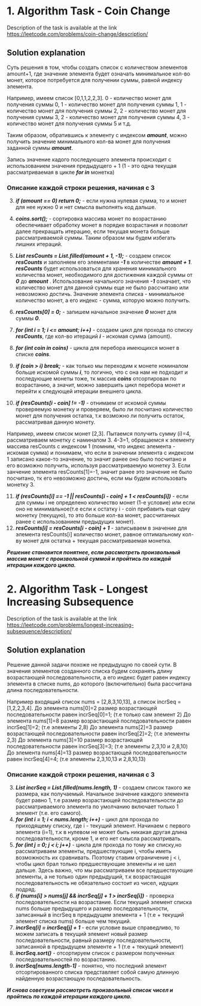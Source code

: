 # 1. Algorithm Task - Coin Change

Description of the task is available at the link https://leetcode.com/problems/coin-change/description/

## Solution explanation

Суть решения в том, чтобы создать список с количеством элементов amount+1, где значение элемента будет означать минимальное кол-во монет, которое потребуется для получении суммы, равной индексу элемента.

Например, имеем список [0,1,1,2,2,3].
0 - количество монет для получения суммы 0,
1 - количество монет для получения суммы 1,
1 - количество монет для получения суммы 2,
2 - количество монет для получения суммы 3,
2 - количество монет для получения суммы 4,
3 - количество монет для получения суммы 5 и т.д.

Таким образом, обратившись к элементу с индексом **_amount_**, можно получить значение минимального кол-ва монет для получения заданной суммы **_amount_**.

Запись значение кадого последующего элемента происходит с использованием значения предыдущего + 1 (1 - это одна текущая рассматриваемая в цикле **_for in_** монетка)

### Описание каждой строки решения, начиная с 3

3. **_if (amount == 0) return 0;_** - если нужна нулевая сумма, то и монет для нее нужно 0 и нет смысла выполнять код дальше.
4. **_coins.sort();_** - сортировка массива монет по возрастанию обеспечивает обработку монет в порядке возрастания и позволит далее прекращать итерацию, если текущая монета больше рассматриваемой суммы. Таким образом мы будем избегать лишних итераций.
5. **_List<int> resCounts = List.filled(amount + 1, -1);_** - создаем список **_resCounts_** и заполняем его элементами **_-1_** в количестве **_amount + 1_**.
   **_resCounts_** будет использоваться для хранения минимального количества монет, необходимого для достижения каждой суммы от **_0_** до **_amount_** . Использование начального значения **_-1_** означает, что количество монет для данной суммы еще не было рассчитано или невозможно достичь. Значение элемента списка - минимальное количество монет, а его индекс - сумма, которую можно получить.
6. **_resCounts[0] = 0;_** - запишем начальное значение **_0_** монет для суммы **_0_**.

7. **_for (int i = 1; i <= amount; i++)_** - создаем цикл для прохода по списку **_resCounts_**, где кол-во итераций **_i_** - искомая сумма (amount).
8. **_for (int coin in coins)_** - цикла для перебора имеющихся монет в списке **_coins_**.
9. **_if (coin > i) break;_** - как только мы переходим к монете номиналом больше искомой суммы **_i_**, то логично, что с она нам не подходит и последующие монеты тоже, тк массив **_coins_** отсортирован по возрастанию, а значит, можно завершить цикл перебора монет и перейти к следующей итерации внешнего цикла.
10. **_if (resCounts[i - coin] != -1)_** - отнимаем от искомой суммы проверяемую монетку и проверяем, было ли посчитано количество монет для получения остатка, т.к возможно ли получить остаток, рассматривая данную монету.

Например, имеем список монет [2,3].
Пытаемся получить сумму (i)=4, рассматриваем монетку с наминалом 3. 4-3=1, обращаемся к элементу массива resCounts с индексом 1 (помним, что индекс элемента - искомая сумма) и понимаем, что если в значении элемента с индексом 1 записано какое-то значение, то значит ранее оно было посчитано и его возможно получить, используя рассматриваемую монетку 3. Если занчение элемента resCounts[1]=-1, значит ранее это значение не было посчитано, тк его невозможно достичь, если мы будем использовать монетку 3.

11. **_if (resCounts[i] == -1 || resCounts[i - coin] + 1 < resCounts[i])_** - если для суммы i не определено количество монет (1-е условие) или если оно не минимальное(т.е если к остатку i - coin прибавить еще одну монетку (текущую), то это больше кол-ва монет, рассчитанных ранее с использованием предыдущих монет).
12. **_resCounts[i] = resCounts[i - coin] + 1_** - записываем в значение для элемента resCounts[i] количество монет, равное оптимальному кол-ву монет для остатка + текущая рассматриваемая монетка.

**_Решение становится понятнее, если рассмотреть произвольный массив монет с произвольной суммой и пройтись по каждой итерации каждого цикла._**

# 2. Algorithm Task - Longest Increasing Subsequence

Description of the task is available at the link https://leetcode.com/problems/longest-increasing-subsequence/description/

## Solution explanation

Решение данной задачи похоже не предыдущую по своей сути. В значения элементов созданного списка будем сохранять длину возрастающей последовательности, а его индекс будет равен индексу элемента в списке nums, до которого (включительно) была рассчитана длина последовательности.

Например входящий список nums = [2,8,3,10,13], а список incrSeq = [1,2,2,3,4].
До элемента nums[0]=2 размер возрастающей последовательности равен incrSeq[0]=1; (т.е только сам элемент 2)
До элемента nums[1]=8 размер возрастающей последовательности равен incrSeq[1]=2; (т.е элементы 2,8)
До элемента nums[2]=3 размер возрастающей последовательности равен incrSeq[2]=2; (т.е элементы 2,3)
До элемента nums[3]=10 размер возрастающей последовательности равен incrSeq[3]=3; (т.е элементы 2,3,10 и 2,8,10)
До элемента nums[4]=13 размер возрастающей последовательности равен incrSeq[4]=4; (т.е элементы 2,3,10,13 и 2,8,10,13)

### Описание каждой строки решения, начиная с 3

3. **_List<int> incrSeq = List.filled(nums.length, 1)_** - создаем список такого же размера, как получаемый. Начальное значение каждого элемента будет равно 1, т.е размер возрастающей последовательности до рассматриваемого элемента по умолчанию включает только 1 элемент (т.е. его самого).
4. **_for (int i = 1; i < nums.length; i++)_** - цикл для прохода по приходящему списку, где i - текущий элемент. Начинаем с первого элемента (i=1), т.к в нулевом не может быть никакая другая длина последовательности, кроме 1, и его нет смысла рассматривать.
5. **_for (int j = 0; j < i; j++)_** - цикла для прохода по тому же списку,но рассматриваем элементы, предшествующие i, чтобы иметь возможность их сравнивать. Поэтому ставим ограничение j < i, чтобы цикл брал только предшествующие элементы и не шел дальше. Здесь важно, что мы рассматриваем все предшествующие элементы, а не только один предыдущий, т.к возрастающая последовательность не обязательно состоит из чисел, идущих подряд.
6. **_if (nums[i] > nums[j] && incrSeq[j] + 1 > incrSeq[i])_** - проверка последовательности на возрастание. Если текущий элемент списка nums больше предыдущего и размер последовательности, записанный в incrSeq в предыдущем элемента + 1 (т.е + текущий элемент списка nums) больше чем текущий.
7. **_incrSeq[i] = incrSeq[j] + 1_** - если условие выше справедливо, то можем записать в текущий элемент новый размер последовательности, равный размеру последовательности, записанной в предыдущем элементе + 1 (т.е + текущий элемент)
11. **_incrSeq.sort()_** - отсортируем список с размером полученных последовательностей по возрастанию.
12. **_incrSeq[nums.length-1]_** - понятно, что последний элемент отсортированного списка представляет собой самую длинную найденную возрастающую последовательность.

   **_И снова советуем рассмотреть произвольный список чисел и пройтись по каждой итерации каждого цикла._**
